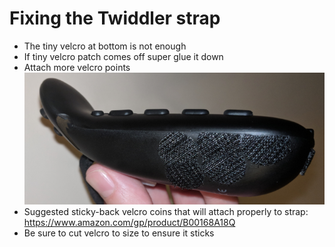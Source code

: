 # Fixing the Twiddler strap
* The tiny velcro at bottom is not enough
* If tiny velcro patch comes off super glue it down
* Attach more velcro points ![strap_fix](https://github.com/lancegatlin/typemax/blob/master/strap_fix.png?raw=true)
* Suggested sticky-back velcro coins that will attach properly to strap: https://www.amazon.com/gp/product/B00168A18Q
* Be sure to cut velcro to size to ensure it sticks
